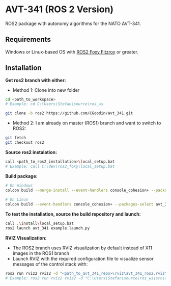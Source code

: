 # AVT-341 (ROS 2 Version)
ROS2 package with autonomy algorithms for the NATO AVT-341.

## Requirements
Windows or Linux-based OS with [ROS2 Foxy Fitzroy](https://docs.ros.org/en/foxy/) or greater.

## Installation
__Get ros2 branch with either:__
 - Method 1: Clone into new folder
```bash
cd <path_to_workspace>
# Example: cd C:\Users\Stefan\source\ros_ws

git clone -b ros2 https://github.com/CGoodin/avt_341.git
```

 - Method 2: I am already on master (ROS1) branch and want to switch to ROS2: 
```bash
git fetch 
git checkout ros2
```

__Source ros2 instalation:__
```bash
call <path_to_ros2_installation>\local_setup.bat
# Example: call C:\dev\ros2_foxy\local_setup.bat 
```
__Build package:__
```bash
# On Windows
colcon build --merge-install --event-handlers console_cohesion+ --packages-select avt_341
 
# On Linux
colcon build --event-handlers console_cohesion+ --packages-select avt_341
```
__To test the installation, source the build repository and launch:__
```bash
call .\install\local_setup.bat
ros2 launch avt_341 example.launch.py
```
__RVIZ Visualization:__
- The ROS2 branch uses RVIZ visualization by default instead of X11 images in the ROS1 branch
- Launch RVIZ with the required configuration file to visualize sensor messages of the control stack with:
```bash
ros2 run rviz2 rviz2 -d "<path_to_avt_341_repo>\rviz\avt_341_ros2.rviz"
# Example: ros2 run rviz2 rviz2 -d "C:\Users\Stefan\source\ros_ws\src\avt_341\rviz\avt_341_ros2.rviz" 
```
